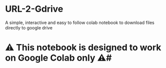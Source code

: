 # URL-2-Gdrive
A simple, interactive and easy to follow colab notebook to download files directly to google drive


# ⚠ This notebook is designed to work on Google Colab only ⚠#
